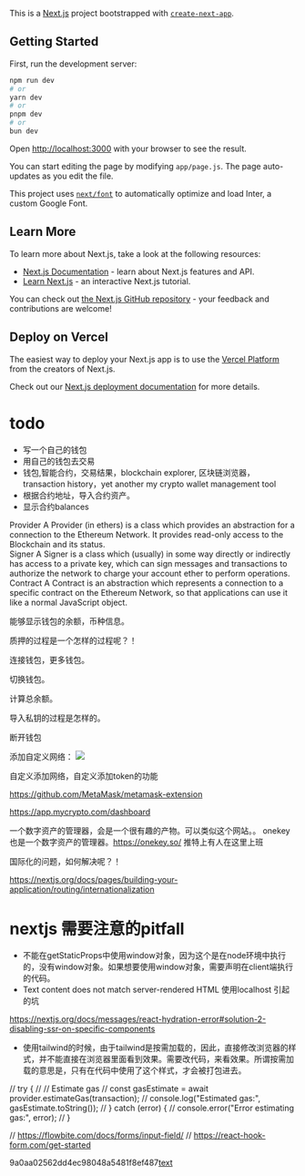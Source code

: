This is a [Next.js](https://nextjs.org/) project bootstrapped with [`create-next-app`](https://github.com/vercel/next.js/tree/canary/packages/create-next-app).

## Getting Started

First, run the development server:

```bash
npm run dev
# or
yarn dev
# or
pnpm dev
# or
bun dev
```

Open [http://localhost:3000](http://localhost:3000) with your browser to see the result.

You can start editing the page by modifying `app/page.js`. The page auto-updates as you edit the file.

This project uses [`next/font`](https://nextjs.org/docs/basic-features/font-optimization) to automatically optimize and load Inter, a custom Google Font.

## Learn More

To learn more about Next.js, take a look at the following resources:

- [Next.js Documentation](https://nextjs.org/docs) - learn about Next.js features and API.
- [Learn Next.js](https://nextjs.org/learn) - an interactive Next.js tutorial.

You can check out [the Next.js GitHub repository](https://github.com/vercel/next.js/) - your feedback and contributions are welcome!

## Deploy on Vercel

The easiest way to deploy your Next.js app is to use the [Vercel Platform](https://vercel.com/new?utm_medium=default-template&filter=next.js&utm_source=create-next-app&utm_campaign=create-next-app-readme) from the creators of Next.js.

Check out our [Next.js deployment documentation](https://nextjs.org/docs/deployment) for more details.


# todo

- 写一个自己的钱包
- 用自己的钱包去交易
- 钱包,智能合约，交易结果，blockchain explorer, 区块链浏览器， transaction history，yet another my crypto wallet management tool 
- 根据合约地址，导入合约资产。
- 显示合约balances


Provider	A Provider (in ethers) is a class which provides an abstraction for a connection to the Ethereum Network. It provides read-only access to the Blockchain and its status.	 
Signer	A Signer is a class which (usually) in some way directly or indirectly has access to a private key, which can sign messages and transactions to authorize the network to charge your account ether to perform operations.	 
Contract	A Contract is an abstraction which represents a connection to a specific contract on the Ethereum Network, so that applications can use it like a normal JavaScript object.

能够显示钱包的余额，币种信息。

质押的过程是一个怎样的过程呢？！

连接钱包，更多钱包。

切换钱包。

计算总余额。

导入私钥的过程是怎样的。

断开钱包


添加自定义网络： ![](https://storage.googleapis.com/13823zxw.appspot.com/AgACAgUAAxkBAAJSaGZB0ZkdwqgWzxC4iTnHgYOiPe21AAJRwDEblYgRVmylMKzWM8iqAQADAgADeAADNQQ.jpg)

自定义添加网络，自定义添加token的功能

https://github.com/MetaMask/metamask-extension


https://app.mycrypto.com/dashboard

一个数字资产的管理器，会是一个很有趣的产物。可以类似这个网站。。
onekey 也是一个数字资产的管理器。https://onekey.so/ 推特上有人在这里上班

国际化的问题，如何解决呢？！

https://nextjs.org/docs/pages/building-your-application/routing/internationalization


# nextjs 需要注意的pitfall

- 不能在getStaticProps中使用window对象，因为这个是在node环境中执行的，没有window对象。如果想要使用window对象，需要声明在client端执行的代码。
- Text content does not match server-rendered HTML
使用localhost 引起的坑

https://nextjs.org/docs/messages/react-hydration-error#solution-2-disabling-ssr-on-specific-components

- 使用tailwind的时候，由于tailwind是按需加载的，因此，直接修改浏览器的样式，并不能直接在浏览器里面看到效果。需要改代码，来看效果。所谓按需加载的意思是，只有在代码中使用了这个样式，才会被打包进去。

// try {
//     // Estimate gas
//     const gasEstimate = await provider.estimateGas(transaction);
//     console.log("Estimated gas:", gasEstimate.toString());
// } catch (error) {
//     console.error("Error estimating gas:", error);
// }

// https://flowbite.com/docs/forms/input-field/
// https://react-hook-form.com/get-started


9a0aa02562dd4ec98048a5481f8ef487[text](../voice-words/.env.development.local)